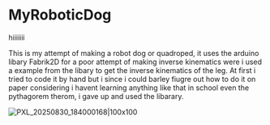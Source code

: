 # MyRoboticDog

hiiiiiii

This is my attempt of making a robot dog or quadroped, it uses the arduino libary Fabrik2D for a poor attempt of making inverse kinematics were i used a example from the libary to get the inverse kinematics of the leg. At first i tried to code it by hand but i since i could barley fiugre out how to do it on paper considering i havent learning anything like that in school even the pythagorem therom, i gave up and used the libarary.

![PXL_20250830_184000168|100x100](https://github.com/user-attachments/assets/da257de6-adad-4b13-a6fa-0cd1fb2c1a58 )

